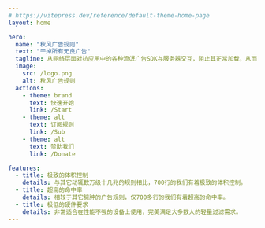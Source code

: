 ```yaml
---
# https://vitepress.dev/reference/default-theme-home-page
layout: home

hero:
  name: "秋风广告规则"
  text: "干掉所有无良广告"
  tagline: 从网络层面对抗应用中的各种流氓广告SDK与服务器交互，阻止其正常加载，从而达到去广告的目的。
  image:
    src: /logo.png
    alt: 秋风广告规则
  actions:
    - theme: brand
      text: 快速开始
      link: /Start
    - theme: alt
      text: 订阅规则
      link: /Sub
    - theme: alt
      text: 赞助我们
      link: /Donate

features:
  - title: 极致的体积控制
    details: 与其它动辄数万级十几兆的规则相比，700行的我们有着极致的体积控制。
  - title: 超高的命中率
    details: 相较于其它臃肿的广告规则，仅700多行的我们有着超高的命中率。
  - title: 极低的硬件要求
    details: 非常适合在性能不强的设备上使用，完美满足大多数人的轻量过滤需求。
---
```

